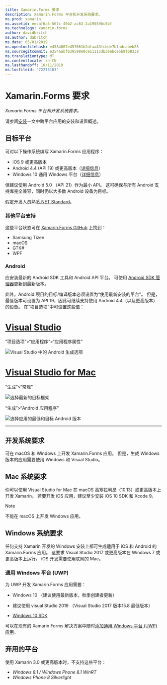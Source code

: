 ```yaml
---
title: Xamarin.Forms 要求
description: Xamarin.Forms 平台和开发系统要求。
ms.prod: xamarin
ms.assetid: eecaf6a5-567c-49b2-ac83-2a195596c5bf
ms.technology: xamarin-forms
author: davidbritch
ms.author: dabritch
ms.date: 05/01/2019
ms.openlocfilehash: e4584867e457661b2dfaa43fcbde7b1adcabeb85
ms.sourcegitcommit: e354aabfb39598e0ce11115db3e6bcebb9f68338
ms.translationtype: MT
ms.contentlocale: zh-CN
ms.lasthandoff: 10/11/2019
ms.locfileid: "72273103"
---
```

# <a name="xamarinforms-requirements"></a>Xamarin.Forms 要求

_Xamarin.Forms 平台和开发系统要求。_

请参阅[安装](installation/index.md)一文中跨平台应用的安装和设置概述。

## <a name="target-platforms"></a>目标平台

可对以下操作系统编写 Xamarin.Forms 应用程序：

- iOS 9 或更高版本
- Android 4.4 (API 19) 或更高版本（[详细信息](#android)）
- Windows 10 通用 Windows 平台（[详细信息](#windows10)）

但建议使用 Android 5.0 （API 21）作为最小 API。 这可确保与所有 Android 支持库完全兼容，同时仍以大多数 Android 设备为目标。

假定开发人员熟悉[.NET Standard](~/cross-platform/app-fundamentals/net-standard.md)。

### <a name="additional-platform-support"></a>其他平台支持

这些平台状态可在 [Xamarin.Forms GitHub](https://github.com/xamarin/Xamarin.Forms/wiki/Platform-Support) 上找到：

- Samsung Tizen
- macOS
- GTK#
- WPF

### <a name="android"></a>Android

应安装最新的 Android SDK 工具和 Android API 平台。 可使用 [Android SDK 管理器](~/android/get-started/installation/android-sdk.md)更新到最新版本。

此外，Android 项目的目标/编译版本必须设置为“使用最新安装的平台”。 但是，最低版本可设置为 API 19，因此可继续支持使用 Android 4.4（以及更高版本）的设备。 在“项目选项”中可设置这些值：

# <a name="visual-studiotabwindows"></a>[Visual Studio](#tab/windows)

“项目选项”>“应用程序”>“应用程序属性”

![Visual Studio 中的 Android 生成选项](requirements-images/options-android-vs-sml.png)

# <a name="visual-studio-for-mactabmacos"></a>[Visual Studio for Mac](#tab/macos)

“生成”>“常规”

![选择最新的目标框架](requirements-images/options-general-sml.png)

“生成”>“Android 应用程序”

![选择应用的最低和目标 Android 版本](requirements-images/options-android-sml.png)

-----

## <a name="development-system-requirements"></a>开发系统要求

可在 macOS 和 Windows 上开发 Xamarin.Forms 应用。 但是，生成 Windows 版本的应用需要使用 Windows 和 Visual Studio。

## <a name="mac-system-requirements"></a>Mac 系统要求

你可以使用 Visual Studio for Mac 在 macOS 高塞拉利昂（10.13）或更高版本上开发 Xamarin。 若要开发 iOS 应用，建议至少安装 iOS 10 SDK 和 Xcode 9。

> [!NOTE]
> 不能在 macOS 上开发 Windows 应用。

## <a name="windows-system-requirements"></a>Windows 系统要求

任何支持 Xamarin 开发的 Windows 安装上都可生成适用于 iOS 和 Android 的 Xamarin.Forms 应用。 这要求 Visual Studio 2017 或更高版本在 Windows 7 或更高版本上运行。 iOS 开发需要使用联网的 Mac。

<a name="windows10" />

### <a name="universal-windows-platform-uwp"></a>通用 Windows 平台 (UWP)

为 UWP 开发 Xamarin.Forms 应用需要：

- Windows 10 （建议使用最新版本，秋季创建者更新）

- 建议使用 visual Studio 2019 （Visual Studio 2017 版本15.8 最低版本）

- [Windows 10 SDK](https://dev.windows.com/downloads/windows-10-sdk)

可以在现有的 Xamarin.Forms 解决方案中随时[添加通用 Windows 平台 (UWP) 应用](~/xamarin-forms/platform/windows/installation/index.md)。

## <a name="deprecated-platforms"></a>弃用的平台

使用 Xamarin 3.0 或更高版本时，不支持这些平台：

- *Windows 8.1 / Windows Phone 8.1 WinRT*
- *Windows Phone 8 Silverlight*
